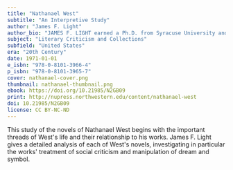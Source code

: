 ```yaml
---
title: "Nathanael West"
subtitle: "An Interpretive Study"
author: "James F. Light"
author_bio: "JAMES F. LIGHT earned a Ph.D. from Syracuse University and taught English at the University of Kentucky, Syracuse University, and Radford College."
subject: "Literary Criticism and Collections"
subfield: "United States"
era: "20th Century"
date: 1971-01-01
e_isbn: "978-0-8101-3966-4"
p_isbn: "978-0-8101-3965-7"
cover: nathanael-cover.png
thumbnail: nathanael-thumbnail.png
ebook: https://doi.org/10.21985/N2GB09
print: http://nupress.northwestern.edu/content/nathanael-west
doi: 10.21985/N2GB09
license: CC BY-NC-ND
---
```

This study of the novels of Nathanael West begins with the important threads of West's life and their relationship to his works. James F. Light gives a detailed analysis of each of West's novels, investigating in particular the works' treatment of social criticism and manipulation of dream and symbol.
